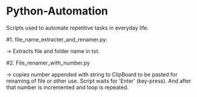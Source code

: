 # Python-Automation

Scripts used to automate repetitive tasks in everyday life.


#1. file_name_extracter_and_renamer.py:

-> Extracts file and folder name in txt.

#2. File_renamer_with_number.py

-> copies number appended with string to ClipBoard to be pasted for 
   renaming of file or other use. Script waits for 'Enter' (key-press). 
   And after that number is incremented and loop is repeated.
